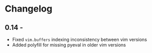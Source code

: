 # Changelog

## 0.14 - 
* Fixed `vim.buffers` indexing inconsistency between vim versions
* Added polyfill for missing pyeval in older vim versions
